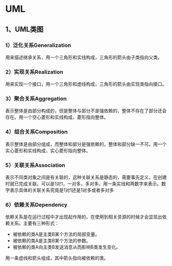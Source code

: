 # UML

## 1、UML类图

### 1）泛化关系Generalization

用来描述继承关系，用一个三角形和实线构成，三角形的箭头由子类指向父类。

### 2）实现关系Realization

用来实现一个接口，用一个三角形和虚线构成，三角形的箭头由实现类指向接口。

### 3）聚合关系Aggregation

表示整体是由部分构成的，但是整体与部分不是强依赖的，整体不存在了部分还会存在。用一个空心菱形和实线构成，菱形指向整体。

### 4）组合关系Composition

表示整体是由部分组成，而整体和部分是强依赖的，整体和部分缺一不可。用一个实心菱形和实线构成，实心菱形指向整体。

### 5）关联关系Association

表示不同类对象之间是有关联的，这种关联关系是静态的，需要事先定义，在创建时就已完成关联。可以是1对1，一对多，多对多。用一条实线和两数字来表示。数字表示具体的关联关系究竟是1对1还是1对多或者多对多

### 6）依赖关系Dependency

依赖关系是在运行过程中才出现起作用的，在使用到相关资源的时候才会显现出依赖关系。主要有三种形式：

* 被依赖的类A是主类B某个方法的局部变量。
* 被依赖的类A是主类B某个方法的参数。
* 被依赖的类A向主类B发送消息从而影响B类发生变化。

用一条虚线和箭头组成，其中箭头指向被依赖的类。

